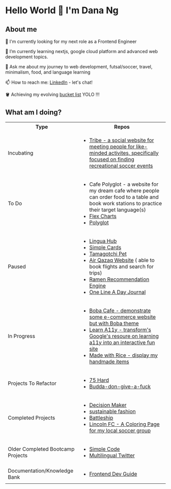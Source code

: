 # Hello World 👋 I'm Dana Ng

## About me

🔭 I'm currently looking for my next role as a Frontend Engineer

🌱 I’m currently learning nextjs, google cloud platform and advanced web development topics.

💬 Ask me about my journey to web development, futsal/soccer, travel, minimalism, food, and language learning

📫 How to reach me: [LinkedIn](https://www.linkedin.com/in/danafng/) - let's chat!


🪣 Achieving my evolving [bucket list](https://gist.github.com/riceball1/995ea11cddf60e725dd62899d61686c1) YOLO !!!


## What am I doing?

<table>
  <tbody>
    <tr>
      <th>Type</th>
      <th align="center">Repos</th>
    </tr>
    <tr>
      <td>Incubating</td>
      <td>
      <ul>
        <li><a href="#">Tribe - a social website for meeting people for like-minded activites, specifically focused on finding recreational soccer events</a></li>
        </ul>
      </td>
    </tr>
    <tr>
      <td>To Do</td>
      <td>
      <ul>
        <li>Cafe Polyglot - a website for my dream cafe where people can order food to a table and book work stations to practice their target language(s)</li>
                <li><a href="https://riceball1.github.io/flex-charts/">Flex Charts</a> </li>
        <li><a href="https://riceball1.github.io/polyglot/">Polyglot</a></li>
        </ul>
      </td>
    </tr>
     <tr>
      <td>Paused</td>
      <td>
      <ul>
        <li><a href="https://github.com/riceball1/lingua-hub">Lingua Hub</a> </li>      
        <li><a href="https://github.com/riceball1/simple-cards">Simple Cards</a> </li>
        <li><a href="https://github.com/riceball1/tamagotchi-pet">Tamagotchi Pet</a></li>
        <li><a href="https://github.com/riceball1/air-qazaq">Air Qazaq Website</a> ( able to book flights and search for trips)</li>
       <li> <a href="https://github.com/riceball1/ramen-recommendation-engine">Ramen Recommendation Engine</a> </li>
        <li> <a href="https://github.com/riceball1/one-line-a-day-journal">One Line A Day Journal</a> </li>
      </ul>
      </td>
    </tr>
    <tr>
      <td>In Progress</td>
      <td>
        <ul>
         <li> <a href="https://github.com/riceball1/boba-cafe">Boba Cafe - demonstrate some e-commerce website but with Boba theme</a> </li>
        <li> <a href="https://github.com/riceball1/learn-a11y">Learn A11y - transform's Google's resoure on learning a11y into an interactive fun site</a> </li>
          <li> <a href="https://github.com/riceball1/made-with-rice">Made with Rice - display my handmade items</a> </li>
        </ul>
      </td>
    </tr>
    <tr>
     <td>Projects To Refactor</td>
      <td>
      <ul>
        <li><a href="https://gallant-hawking-256e81.netlify.app/">75 Hard</a></li>
        <li><a href="https://riceball1.github.io/budda-don-give-a-fuck/">Budda-don-give-a-fuck</a></li>
        </ul>
      </td>
    </tr>
    <tr>
     <td>Completed Projects</td>
      <td>
      <ul>
        <li><a href="https://www.danafng.com/decision-maker/">Decision Maker</a></li>
        <li><a href="https://github.com/riceball1/sustainable-fashion">sustainable fashion</a></li>
         <li><a href="https://github.com/riceball1/battleship">Battleship</a></li>
        <li><a href="https://riceball1.github.io/lincoln-fc/">Lincoln FC - A Coloring Page for my local soccer group</a></li>
        </ul>
      </td>
    </tr>
    <tr>
      <td>Older Completed Bootcamp Projects</td>
      <td>
      <ul>
        <li><a href="https://github.com/riceball1/simple-code">Simple Code</a></li>
        <li> <a href="https://github.com/riceball1/multilingual-twitter">Multilingual Twitter</a> </li>
        </ul>
      </td>
    </tr>
    <tr>
      <td>Documentation/Knowledge Bank</td>
      <td>
      <ul>
       <li><a href="https://riceball.gitbook.io/frontend-dev-guide/">Frontend Dev Guide</a></li>
        </ul>
      </td>
    </tr>
  </tbody>
</table>



